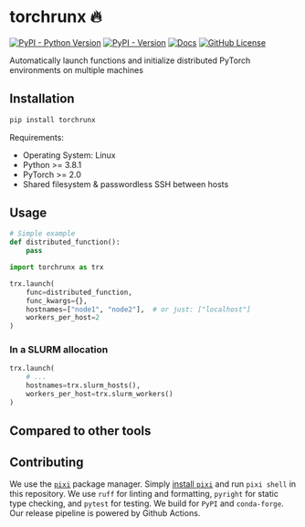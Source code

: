 # torchrunx 🔥

[![PyPI - Python Version](https://img.shields.io/pypi/pyversions/torchrunx)](https://github.com/apoorvkh/torchrunx/blob/main/pyproject.toml)
[![PyPI - Version](https://img.shields.io/pypi/v/torchrunx)](https://pypi.org/project/torchrunx/)
[![Docs](https://readthedocs.org/projects/torchrunx/badge/?version=latest)](https://torchrunx.readthedocs.io)
[![GitHub License](https://img.shields.io/github/license/apoorvkh/torchrunx)](https://github.com/apoorvkh/torchrunx/blob/main/LICENSE)

Automatically launch functions and initialize distributed PyTorch environments on multiple machines

## Installation

```bash
pip install torchrunx
```

Requirements:
- Operating System: Linux
- Python >= 3.8.1
- PyTorch >= 2.0
- Shared filesystem & passwordless SSH between hosts

## Usage

```python
# Simple example
def distributed_function():
    pass
```

```python
import torchrunx as trx

trx.launch(
    func=distributed_function,
    func_kwargs={},
    hostnames=["node1", "node2"],  # or just: ["localhost"]
    workers_per_host=2
)
```

### In a SLURM allocation

```python
trx.launch(
    # ...
    hostnames=trx.slurm_hosts(),
    workers_per_host=trx.slurm_workers()
)
```

## Compared to other tools

## Contributing

We use the [`pixi`](https://pixi.sh) package manager. Simply [install `pixi`](https://pixi.sh/latest/#installation) and run `pixi shell` in this repository. We use `ruff` for linting and formatting, `pyright` for static type checking, and `pytest` for testing. We build for `PyPI` and `conda-forge`. Our release pipeline is powered by Github Actions.
